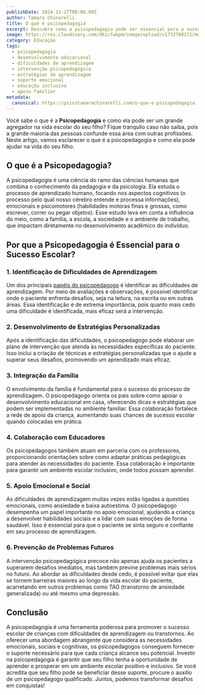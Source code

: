 ```yaml
---
publishDate: 2024-11-27T00:00:00Z
author: Tamara Chinarelli
title: O que é psicopedagogia
excerpt: Descubra como a psicopedagogia pode ser essencial para o sucesso escolar.
image: https://res.cloudinary.com/dkzcfwkpm/image/upload/v1732760272/mother-spending-time-with-her-child_r6ytgm.jpg
category: Educação
tags:
  - psicopedagogia
  - desenvolvimento educacional
  - dificuldades de aprendizagem
  - intervenção psicopedagógica
  - estratégias de aprendizagem
  - suporte emocional
  - educação inclusiva
  - apoio familiar
metadata:
  canonical: https://psicotamarachinarelli.com/o-que-e-psicopedagogia
---
```


Você sabe o que é a **Psicopedagogia** e como ela pode ser um grande agregador na vida escolar do seu filho? Fique tranquilo caso não saiba, pois a grande maioria das pessoas confunde essa área com outras profissões. Neste artigo, vamos esclarecer o que é a psicopedagogia e como ela pode ajudar na vida do seu filho.

## O que é a Psicopedagogia?

A psicopedagogia é uma ciência do ramo das ciências humanas que combina o conhecimento da pedagogia e da psicologia. Ela estuda o processo de aprendizado humano, focando nos aspectos cognitivos (o processo pelo qual nosso cérebro entende e processa informações), emocionais e psicomotores (habilidades motoras finas e grossas, como escrever, correr ou pegar objetos). Esse estudo leva em conta a influência do meio, como a família, a escola, a sociedade e o ambiente de trabalho, que impactam diretamente no desenvolvimento acadêmico do indivíduo.

## Por que a Psicopedagogia é Essencial para o Sucesso Escolar?

### 1. Identificação de Dificuldades de Aprendizagem

Um dos principais [papéis do psicopedagogo](/o-que-faz-um-psicopedagogo) é identificar as dificuldades de aprendizagem. Por meio de avaliações e observações, é possível identificar onde o paciente enfrenta desafios, seja na leitura, na escrita ou em outras áreas. Essa identificação é de extrema importância, pois quanto mais cedo uma dificuldade é identificada, mais eficaz será a intervenção.

### 2. Desenvolvimento de Estratégias Personalizadas

Após a identificação das dificuldades, o psicopedagogo pode elaborar um plano de intervenção que atenda às necessidades específicas do paciente. Isso inclui a criação de técnicas e estratégias personalizadas que o ajude a superar seus desafios, promovendo um aprendizado mais eficaz.

### 3. Integração da Família

O envolvimento da família é fundamental para o sucesso do processo de aprendizagem. O psicopedagogo orienta os pais sobre como apoiar o desenvolvimento educacional em casa, oferecendo dicas e estratégias que podem ser implementadas no ambiente familiar. Essa colaboração fortalece a rede de apoio da criança, aumentando suas chances de sucesso escolar quando colocadas em prática.

### 4. Colaboração com Educadores

Os psicopedagogos também atuam em parceria com os professores, proporcionando orientações sobre como adaptar práticas pedagógicas para atender às necessidades do paciente. Essa colaboração é importante para garantir um ambiente escolar inclusivo, onde todos possam aprender.

### 5. Apoio Emocional e Social

As dificuldades de aprendizagem muitas vezes estão ligadas a questões emocionais, como ansiedade e baixa autoestima. O psicopedagogo desempenha um papel importante no apoio emocional, ajudando a criança a desenvolver habilidades sociais e a lidar com suas emoções de forma saudável. Isso é essencial para que o paciente se sinta seguro e confiante em seu processo de aprendizagem.

### 6. Prevenção de Problemas Futuros

A intervenção psicopedagógica precoce não apenas ajuda os pacientes a superarem desafios imediatos, mas também previne problemas mais sérios no futuro. Ao abordar as dificuldades desde cedo, é possível evitar que elas se tornem barreiras maiores ao longo da vida escolar do paciente, acarretando em outros problemas como TAG (transtorno de ansiedade generalizada) ou até mesmo uma depressão.

## Conclusão

A psicopedagogia é uma ferramenta poderosa para promover o sucesso escolar de crianças com dificuldades de aprendizagem ou transtornos. Ao oferecer uma abordagem abrangente que considera as necessidades emocionais, sociais e cognitivas, os psicopedagogos conseguem fornecer o suporte necessário para que cada criança alcance seu potencial. Investir na psicopedagogia é garantir que seu filho tenha a oportunidade de aprender e prosperar em um ambiente escolar positivo e inclusivo. Se você acredita que seu filho pode se beneficiar desse suporte, procure o auxílio de um psicopedagogo qualificado. Juntos, podemos transformar desafios em conquistas!
